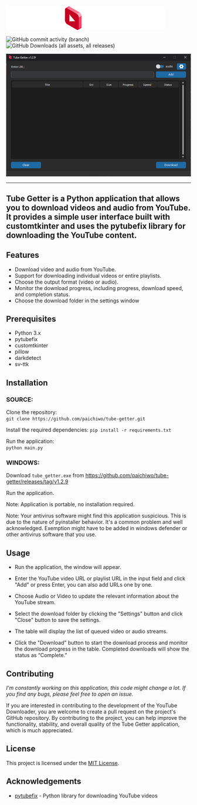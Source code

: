 
![](images/tube_getter_logo.png)

![GitHub commit activity (branch)](https://img.shields.io/github/commit-activity/t/paichiwo/tube-getter/main)
![GitHub Downloads (all assets, all releases)](https://img.shields.io/github/downloads/paichiwo/tube-getter/total)


![](screenshots/TG_screenshot_1.png)

---
Tube Getter is a Python application that allows you to download videos and audio from YouTube.
It provides a simple user interface built with customtkinter
and uses the pytubefix library for downloading the YouTube content.
---
## **Features**

*   Download video and audio from YouTube.
*   Support for downloading individual videos or entire playlists.
*   Choose the output format (video or audio).
*   Monitor the download progress, including progress, download speed, and completion status.
*   Choose the download folder in the settings window

## **Prerequisites**

*   Python 3.x
*   pytubefix
*   customtkinter
*   pillow
*   darkdetect
*   sv-ttk

## **Installation**

### SOURCE:

Clone the repository:   
`git clone https://github.com/paichiwo/tube-getter.git`

Install the required dependencies:
`pip install -r requirements.txt`

Run the application:   
`python main.py`


### WINDOWS:

Download `tube_getter.exe` from https://github.com/paichiwo/tube-getter/releases/tag/v1.2.9

Run the application. 

Note: Application is portable, no installation required.

Note: Your antivirus software might find this application suspicious. 
This is due to the nature of pyinstaller behavior.
It's a common problem and well acknowledged. 
Exemption might have to be added in windows defender or other antivirus software that you use.
## **Usage**

- Run the application, the window will appear.


- Enter the YouTube video URL or playlist URL in the input field and click "Add" or press Enter, 
you can also add URLs one by one.


- Choose Audio or Video to update the relevant information about the YouTube stream.


- Select the download folder by clicking the "Settings" button and click "Close" button to save the settings.


- The table will display the list of queued video or audio streams.


- Click the "Download" button to start the download process and monitor the download progress in the table. Completed downloads will show the status as “Complete.”

## **Contributing**

_I'm constantly working on this application, this code might change a lot._
_If you find any bugs, please feel free to open an issue._

If you are interested in contributing to the development of the YouTube Downloader,
you are welcome to create a pull request on the project's GitHub repository. 
By contributing to the project, you can help improve the functionality, 
stability, and overall quality of the Tube Getter application, which is much appreciated.

## **License**

This project is licensed under the [MIT License](LICENSE).

## **Acknowledgements**

*   [pytubefix](https://pytubefix.readthedocs.io/en/latest/) - Python library for downloading YouTube videos
